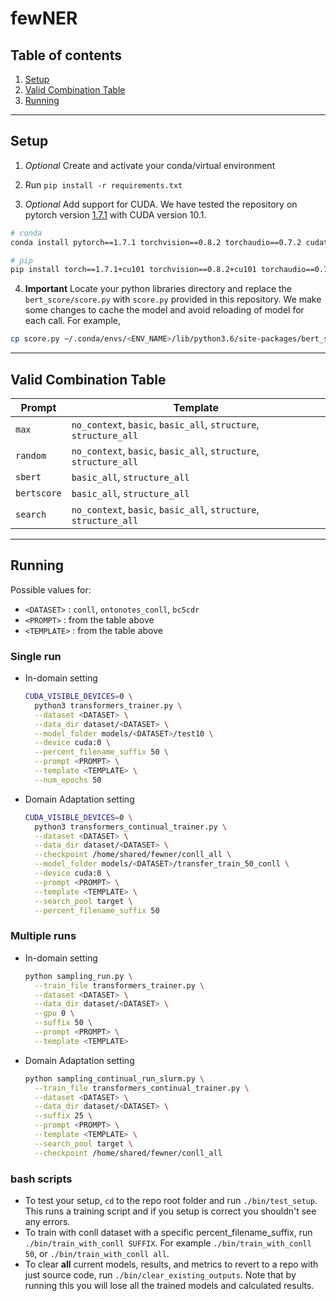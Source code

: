# fewNER

<!-- TODO: add description/abstract -->

## Table of contents

1. [Setup](#setup)
2. [Valid Combination Table](#valid-combination-table)
3. [Running](#running)

<hr/>

## Setup

1. _*Optional*_ Create and activate your conda/virtual environment

2. Run `pip install -r requirements.txt`

3. _*Optional*_ Add support for CUDA. We have tested the repository on pytorch version [1.7.1](https://pytorch.org/get-started/previous-versions/#v171) with CUDA version 10.1.

```bash
# conda
conda install pytorch==1.7.1 torchvision==0.8.2 torchaudio==0.7.2 cudatoolkit=10.1 -c pytorch

# pip
pip install torch==1.7.1+cu101 torchvision==0.8.2+cu101 torchaudio==0.7.2 -f https://download.pytorch.org/whl/torch_stable.html
```

4. **Important** Locate your python libraries directory and replace the `bert_score/score.py` with `score.py` provided in this repository. We make some changes to cache the model and avoid reloading of model for each call. For example,

```bash
cp score.py ~/.conda/envs/<ENV_NAME>/lib/python3.6/site-packages/bert_score/score.py
```

<hr/>

## Valid Combination Table

| Prompt      | Template                                                         |
| ----------- | ---------------------------------------------------------------- |
| `max`       | `no_context`, `basic`, `basic_all`, `structure`, `structure_all` |
| `random`    | `no_context`, `basic`, `basic_all`, `structure`, `structure_all` |
| `sbert`     | `basic_all`, `structure_all`                                     |
| `bertscore` | `basic_all`, `structure_all`                                     |
| `search`    | `no_context`, `basic`, `basic_all`, `structure`, `structure_all` |

<hr/>

## Running

Possible values for:

- `<DATASET>` : `conll`, `ontonotes_conll`, `bc5cdr`
- `<PROMPT>` : from the table above
- `<TEMPLATE>` : from the table above

### Single run

- In-domain setting

  ```bash
  CUDA_VISIBLE_DEVICES=0 \
    python3 transformers_trainer.py \
    --dataset <DATASET> \
    --data_dir dataset/<DATASET> \
    --model_folder models/<DATASET>/test10 \
    --device cuda:0 \
    --percent_filename_suffix 50 \
    --prompt <PROMPT> \
    --template <TEMPLATE> \
    --num_epochs 50
  ```

- Domain Adaptation setting
  ```bash
  CUDA_VISIBLE_DEVICES=0 \
    python3 transformers_continual_trainer.py \
    --dataset <DATASET> \
    --data_dir dataset/<DATASET> \
    --checkpoint /home/shared/fewner/conll_all \
    --model_folder models/<DATASET>/transfer_train_50_conll \
    --device cuda:0 \
    --prompt <PROMPT> \
    --template <TEMPLATE> \
    --search_pool target \
    --percent_filename_suffix 50
  ```

### Multiple runs

- In-domain setting

  ```bash
  python sampling_run.py \
    --train_file transformers_trainer.py \
    --dataset <DATASET> \
    --data_dir dataset/<DATASET> \
    --gpu 0 \
    --suffix 50 \
    --prompt <PROMPT> \
    --template <TEMPLATE>
  ```

- Domain Adaptation setting
  ```bash
  python sampling_continual_run_slurm.py \
    --train_file transformers_continual_trainer.py \
    --dataset <DATASET> \
    --data_dir dataset/<DATASET> \
    --suffix 25 \
    --prompt <PROMPT> \
    --template <TEMPLATE> \
    --search_pool target \
    --checkpoint /home/shared/fewner/conll_all
  ```

### bash scripts

- To test your setup, `cd` to the repo root folder and run `./bin/test_setup`. This runs a training script and if you setup is correct you shouldn't see any errors.
- To train with conll dataset with a specific percent_filename_suffix, run `./bin/train_with_conll SUFFIX`. For example `./bin/train_with_conll 50`, or `./bin/train_with_conll all`.
- To clear **all** current models, results, and metrics to revert to a repo with just source code, run `./bin/clear_existing_outputs`. Note that by running this you will lose all the trained models and calculated results.
